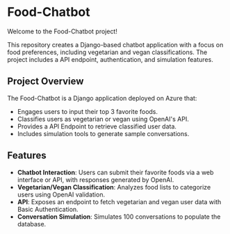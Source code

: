 # Food-Chatbot

Welcome to the Food-Chatbot project!

This repository creates a Django-based chatbot application with a focus on food preferences, including vegetarian and vegan classifications. The project includes a API endpoint, authentication, and simulation features.

## Project Overview

The Food-Chatbot is a Django application deployed on Azure that:
- Engages users to input their top 3 favorite foods.
- Classifies users as vegetarian or vegan using OpenAI's API.
- Provides a API Endpoint to retrieve classified user data.
- Includes simulation tools to generate sample conversations.

## Features

- **Chatbot Interaction**: Users can submit their favorite foods via a web interface or API, with responses generated by OpenAI.
- **Vegetarian/Vegan Classification**: Analyzes food lists to categorize users using OpenAI validation.
- **API**: Exposes an endpoint to fetch vegetarian and vegan user data with Basic Authentication.
- **Conversation Simulation**: Simulates 100 conversations to populate the database.
